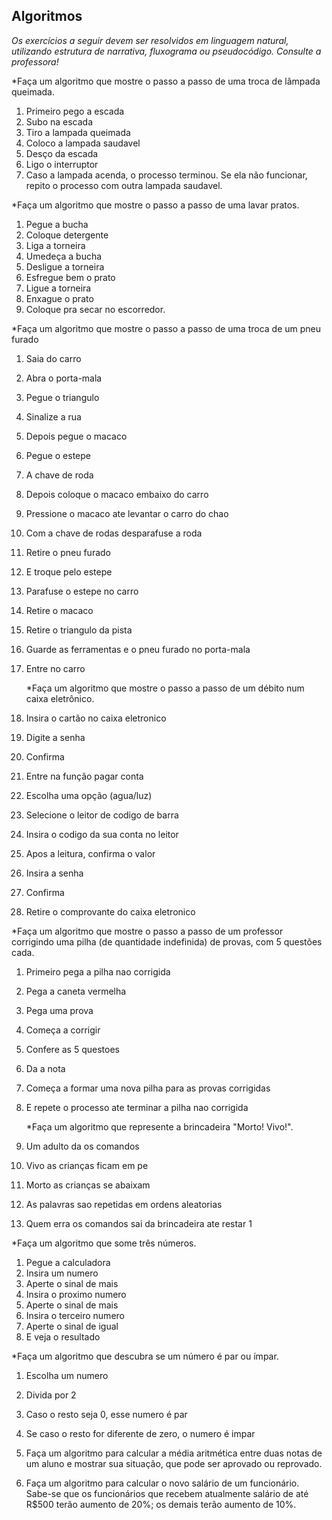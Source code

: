 ## Algoritmos

_Os exercícios a seguir devem ser resolvidos em linguagem natural, utilizando estrutura de narrativa, fluxograma ou pseudocódigo. Consulte a professora!_

*Faça um algoritmo que mostre o passo a passo de uma troca de lâmpada queimada.

1. Primeiro pego a escada
2. Subo na escada
3. Tiro a lampada queimada
4. Coloco a lampada saudavel
5. Desço da escada
6. Ligo o interruptor
7. Caso a lampada acenda, o processo terminou. Se ela não funcionar, repito o processo com outra lampada saudavel.

*Faça um algoritmo que mostre o passo a passo de uma lavar pratos.

1. Pegue a bucha
2. Coloque detergente
3. Liga a torneira
4. Umedeça a bucha
5. Desligue a torneira
6. Esfregue bem o prato
7. Ligue a torneira
8. Enxague o prato
9. Coloque pra secar no escorredor. 

*Faça um algoritmo que mostre o passo a passo de uma troca de um pneu furado

1. Saia do carro

2. Abra o porta-mala

3. Pegue o triangulo

4. Sinalize a rua

5. Depois pegue o macaco

6. Pegue o estepe 

7. A chave de roda

8. Depois coloque o macaco embaixo do carro

9. Pressione o macaco ate levantar o carro do chao

10. Com a chave de rodas desparafuse a roda

11. Retire o pneu furado 

12. E troque pelo estepe

13. Parafuse o estepe no carro

14. Retire o macaco 

15. Retire o triangulo da pista 

16. Guarde as ferramentas e o pneu furado no porta-mala

17. Entre no carro

    

    *Faça um algoritmo que mostre o passo a passo de um débito num caixa eletrônico.

  1. Insira o cartão no caixa eletronico
  2. Digite a senha
  3. Confirma
  4. Entre na função pagar conta
  5. Escolha uma opção (agua/luz)
  6. Selecione o leitor de codigo de barra
  7. Insira o codigo da sua conta no leitor
  8. Apos a leitura, confirma o valor
  9. Insira a senha
  10. Confirma
  11. Retire o comprovante do caixa eletronico

*Faça um algoritmo que mostre o passo a passo de um professor corrigindo uma pilha (de quantidade indefinida) de provas, com 5 questões cada.

1. Primeiro pega a pilha nao corrigida

2. Pega a caneta vermelha

3. Pega uma prova 

4. Começa a corrigir

5. Confere as 5 questoes

6. Da a nota

7. Começa a formar uma nova pilha para as provas corrigidas

8. E repete o processo ate terminar a pilha nao corrigida

   

   *Faça um algoritmo que represente a brincadeira "Morto! Vivo!".

1. Um adulto da os comandos
2. Vivo as crianças ficam em pe
3. Morto as crianças se abaixam
4. As palavras sao repetidas em ordens aleatorias
5. Quem erra os comandos sai da brincadeira ate restar 1

*Faça um algoritmo que some três números.

1. Pegue a calculadora
2. Insira um numero
3. Aperte o sinal de mais
4. Insira o proximo numero
5. Aperte o sinal de mais
6. Insira o terceiro numero
7. Aperte o sinal de igual
8. E veja o resultado

*Faça um algoritmo que descubra se um número é par ou ímpar.

1. Escolha um numero 
2. Divida por 2
3. Caso o resto seja 0, esse numero é par
4. Se caso o resto for diferente de zero, o numero é impar

1. Faça um algoritmo para calcular a média aritmética entre duas notas de um aluno e mostrar sua situação, que pode ser aprovado ou reprovado.
2. Faça um algoritmo para calcular o novo salário de um funcionário. Sabe-se que os funcionários que recebem atualmente salário de até R$500 terão aumento de 20%; os demais terão aumento de 10%.